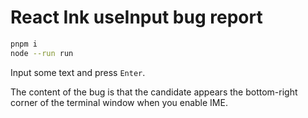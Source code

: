 # React Ink useInput bug report

```sh
pnpm i
node --run run
```

Input some text and press `Enter`.

The content of the bug is that the candidate appears the bottom-right corner of the terminal window when you enable IME.
